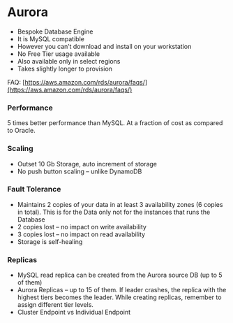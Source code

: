 # Aurora

* Bespoke Database Engine
* It is MySQL compatible
* However you can’t download and install on your workstation
* No Free Tier usage available 
* Also available only in select regions
* Takes slightly longer to provision

FAQ: [https://aws.amazon.com/rds/aurora/faqs/](https://aws.amazon.com/rds/aurora/faqs/)

### **Performance**

5 times better performance than MySQL. At a fraction of cost as compared to Oracle.

### **Scaling**

* Outset 10 Gb Storage, auto increment of storage
* No push button scaling – unlike DynamoDB

### **Fault Tolerance**

* Maintains 2 copies of your data in at least 3 availability zones \(6 copies in total\). This is for the Data only not for the instances that runs the Database
* 2 copies lost – no impact on write availability
* 3 copies lost – no impact on read availability
* Storage is self-healing

### **Replicas**

* MySQL read replica can be created from the Aurora source DB \(up to 5 of them\)
* Aurora Replicas – up to 15 of them. If leader crashes, the replica with the highest tiers becomes the leader. While creating replicas, remember to assign different tier levels.
* Cluster Endpoint vs Individual Endpoint



